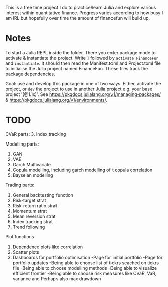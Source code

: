 This is a free time project I do to practice/learn Julia and explore various interest within quantitative finance. Progress varies according to how busy I am IRL but hopefully over time the amount of financefun will build up.


# Notes
To start a Julia REPL inside the folder. There you enter package mode to activate & instantiate the project. Write `]` followed by `activate FinanceFun` and `instantiate`. It should then read the Manifest.toml and Project.toml file to initialise the Julia project named FinanceFun. These files track the package dependencies.

Goal: use and develop this package in one of two ways. Either, activate the project, or `dev` the project to use in another Julia project e.g. your base project '(@1.1x)'.  See https://pkgdocs.julialang.org/v1/managing-packages/ & https://pkgdocs.julialang.org/v1/environments/.

# TODO
CVaR parts:
3. Index tracking

Modelling parts:
1. GAN
2. VAE
3. Garch Multivariate
4. Copula modelling, including garch modelling of t copula correlation
5. Bayseian modelling

Trading parts:
1. General backtesting function
2. Risk-target strat
3. Risk-return ratio strat
4. Momentum strat
5. Mean reversion strat
6. Index tracking strat
7. Trend following

Plot functions
1. Dependence plots like correlation
2. Scatter plots
3. Dashboards for portfolio optimisation
    -Page for initial portfolio
    -Page for portfolio updates
    -Being able to choose list of tickrs seached on tickrs file
    -Being able to choose modelling methods
    -Being able to visualize efficient frontier
    -Being able to choose risk measures like CVaR, VaR, variance and Perhaps also max drawdown
